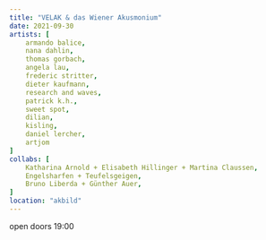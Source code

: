```yaml
---
title: "VELAK & das Wiener Akusmonium"
date: 2021-09-30
artists: [
    armando balice,
    nana dahlin,
    thomas gorbach,
    angela lau,
    frederic stritter,
    dieter kaufmann,
    research and waves,
    patrick k.h.,
    sweet spot,
    dilian,
    kisling,
    daniel lercher,
    artjom
]
collabs: [
    Katharina Arnold + Elisabeth Hillinger + Martina Claussen,
    Engelsharfen + Teufelsgeigen,
    Bruno Liberda + Günther Auer,
]
location: "akbild"
---
```

open doors 19:00
